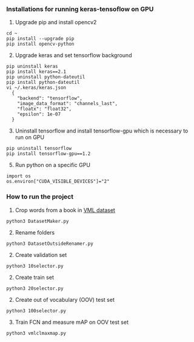 ### Installations for running keras-tensoflow on GPU
1. Upgrade pip and install opencv2
```
cd ~
pip install --upgrade pip
pip install opencv-python
```
2. Upgrade keras and set tensorflow background
```
pip uninstall keras
pip install keras==2.1
pip uninstall python-dateutil
pip install python-dateutil
vi ~/.keras/keras.json
  {
    "backend": "tensorflow",
    "image_data_format": "channels_last",
    "floatx": "float32",
    "epsilon": 1e-07
  }
```
3. Uninstall tensorflow and install tensorflow-gpu which is necessary to run on GPU
```
pip uninstall tensorflow
pip install tensorflow-gpu==1.2
```
5. Run python on a specific GPU
```
import os
os.environ["CUDA_VISIBLE_DEVICES"]="2"
```

### How to run the project
1. Crop words from a book in [VML dataset](https://www.cs.bgu.ac.il/~majeek/)
```
python3 DatasetMaker.py
```
2. Rename folders
```
python3 DatasetOutsideRenamer.py
```
2. Create validation set
```
python3 10selector.py
```
2. Create train set
```
python3 20selector.py
```
2. Create out of vocabulary (OOV) test set
```
python3 100selector.py
```
3. Train FCN and measure mAP on OOV test set
```
python3 vmlclmaxmap.py
```

